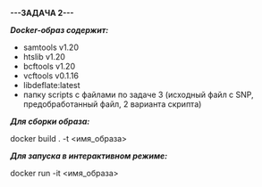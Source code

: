**---ЗАДАЧА 2---**

***Docker-образ содержит:***

- samtools v1.20
- htslib v1.20
- bcftools v1.20
- vcftools v0.1.16
- libdeflate:latest
- папку scripts с файлами по задаче 3 (исходный файл с SNP, предобработанный файл, 2 варианта скрипта)
  
***Для сборки образа:***
  
docker build . -t <имя_образа>

***Для запуска в интерактивном режиме:***

docker run -it <имя_образа>



